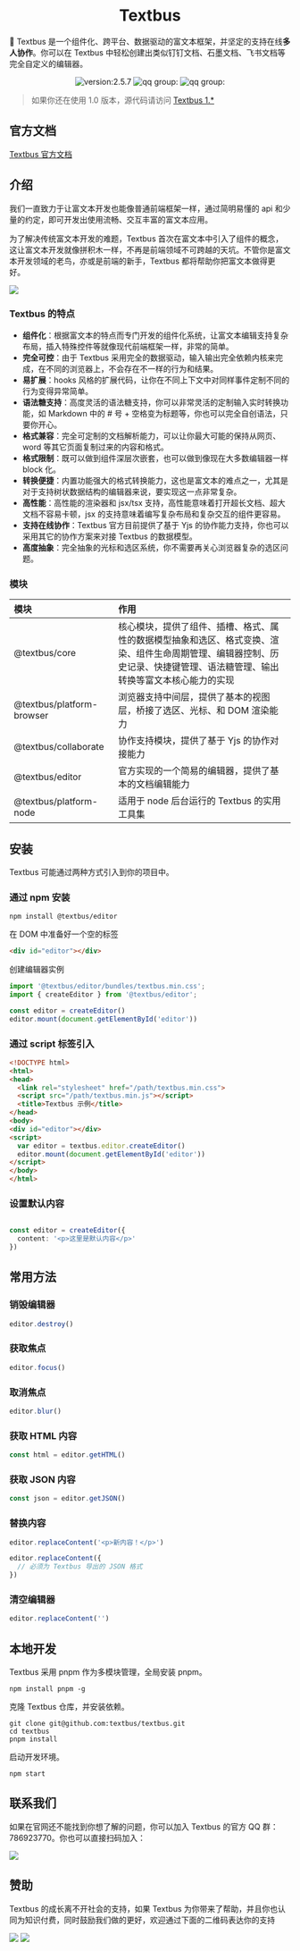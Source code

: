 <h1 align="center">Textbus</h1>

🚀 Textbus 是一个组件化、跨平台、数据驱动的富文本框架，并坚定的支持在线**多人协作**。你可以在 Textbus 中轻松创建出类似钉钉文档、石墨文档、飞书文档等完全自定义的编辑器。

<p align="center">
  <img src="https://img.shields.io/badge/build-passing-green" alt="version:2.5.7">
  <img src="https://img.shields.io/badge/npm-v3.0.0-red" alt="qq group:">
  <img src="https://img.shields.io/badge/QQ Group-786923770-blue" alt="qq group:">
</p>


> 如果你还在使用 1.0 版本，源代码请访问 [Textbus 1.*](https://github.com/textbus/textbus-1.0)
>

## 官方文档

[Textbus 官方文档](https://Textbus.io)

介绍
-------------------------------------------------------------

我们一直致力于让富文本开发也能像普通前端框架一样，通过简明易懂的 api 和少量的约定，即可开发出使用流畅、交互丰富的富文本应用。

为了解决传统富文本开发的难题，Textbus 首次在富文本中引入了组件的概念，这让富文本开发就像拼积木一样，不再是前端领域不可跨越的天坑。不管你是富文本开发领域的老鸟，亦或是前端的新手，Textbus 都将帮助你把富文本做得更好。

![](./_source/demo.png)

### Textbus 的特点

+  **组件化**：根据富文本的特点而专门开发的组件化系统，让富文本编辑支持复杂布局，插入特殊控件等就像现代前端框架一样，非常的简单。
+ **完全可控**：由于 Textbus 采用完全的数据驱动，输入输出完全依赖内核来完成，在不同的浏览器上，不会存在不一样的行为和结果。
+ **易扩展**：hooks 风格的扩展代码，让你在不同上下文中对同样事件定制不同的行为变得异常简单。
+ **语法糖支持**：高度灵活的语法糖支持，你可以非常灵活的定制输入实时转换功能，如 Markdown 中的 # 号 + 空格变为标题等，你也可以完全自创语法，只要你开心。
+ **格式兼容**：完全可定制的文档解析能力，可以让你最大可能的保持从网页、word 等其它页面复制过来的内容和格式。
+ **格式限制**：既可以做到组件深层次嵌套，也可以做到像现在大多数编辑器一样 block 化。
+ **转换便捷**：内置功能强大的格式转换能力，这也是富文本的难点之一，尤其是对于支持树状数据结构的编辑器来说，要实现这一点非常复杂。
+ **高性能**：高性能的渲染器和 jsx/tsx 支持，高性能意味着打开超长文档、超大文档不容易卡顿，jsx 的支持意味着编写复杂布局和复杂交互的组件更容易。
+ **支持在线协作**：Textbus 官方目前提供了基于 Yjs 的协作能力支持，你也可以采用其它的协作方案来对接 Textbus 的数据模型。
+ **高度抽象**：完全抽象的光标和选区系统，你不需要再关心浏览器复杂的选区问题。


### 模块

| 模块                        | 作用                                                                                    |
|:--------------------------|:--------------------------------------------------------------------------------------|
| @textbus/core             | 核心模块，提供了组件、插槽、格式、属性的数据模型抽象和选区、格式变换、渲染、组件生命周期管理、编辑器控制、历史记录、快捷键管理、语法糖管理、输出转换等富文本核心能力的实现 |
| @textbus/platform-browser | 浏览器支持中间层，提供了基本的视图层，桥接了选区、光标、和 DOM 渲染能力                                                |
| @textbus/collaborate      | 协作支持模块，提供了基于 Yjs 的协作对接能力                                                              |
| @textbus/editor           | 官方实现的一个简易的编辑器，提供了基本的文档编辑能力                                                            |
| @textbus/platform-node    | 适用于 node 后台运行的 Textbus 的实用工具集                                                         |


## 安装

Textbus 可能通过两种方式引入到你的项目中。

### 通过 npm 安装
```
npm install @textbus/editor
```
在 DOM 中准备好一个空的标签
```html
<div id="editor"></div>
```

创建编辑器实例

```ts
import '@textbus/editor/bundles/textbus.min.css';
import { createEditor } from '@textbus/editor';

const editor = createEditor()
editor.mount(document.getElementById('editor'))
```


### 通过 script 标签引入

```html
<!DOCTYPE html>
<html>
<head>
  <link rel="stylesheet" href="/path/textbus.min.css">
  <script src="/path/textbus.min.js"></script>
  <title>Textbus 示例</title>
</head>
<body>
<div id="editor"></div>
<script>
  var editor = textbus.editor.createEditor()
  editor.mount(document.getElementById('editor'))
</script>
</body>
</html>
```

### 设置默认内容

```ts

const editor = createEditor({
  content: '<p>这里是默认内容</p>'
})
```

## 常用方法

### 销毁编辑器
```ts
editor.destroy()
```

### 获取焦点
```ts
editor.focus()
```

### 取消焦点
```ts
editor.blur()
```

### 获取 HTML 内容
```ts
const html = editor.getHTML()
```

### 获取 JSON 内容
```ts
const json = editor.getJSON()
```

### 替换内容
```ts
editor.replaceContent('<p>新内容！</p>')

editor.replaceContent({
  // 必须为 Textbus 导出的 JSON 格式
})
```

### 清空编辑器
```ts
editor.replaceContent('')
```
## 本地开发

Textbus 采用 pnpm 作为多模块管理，全局安装 pnpm。

```
npm install pnpm -g
```

克隆 Textbus 仓库，并安装依赖。

```
git clone git@github.com:textbus/textbus.git
cd textbus
pnpm install
```

启动开发环境。

```
npm start
```

## 联系我们

如果在官网还不能找到你想了解的问题，你可以加入 Textbus 的官方 QQ 群：786923770。你也可以直接扫码加入：

![](./_source/qq-group.jpg)

## 赞助

Textbus 的成长离不开社会的支持，如果 Textbus 为你带来了帮助，并且你也认同为知识付费，同时鼓励我们做的更好，欢迎通过下面的二维码表达你的支持

![](./_source/wx.jpg) ![](./_source/alipay.jpg)
